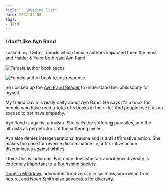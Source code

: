 ```yaml
---
title: " 🎒Reading list"
date: 2022-04-06
tags:
- seed
---
```


### I don't like Ayn Rand
I asked my Twitter friends which female authors impacted them the most and Haider & Yalor both said Ayn Rand.

![Female author book reccs](/images/Female%20author%20book%20reccs.png)

![Female author book reccs response](/images/Female%20author%20book%20reccs%20response.png)

 So I picked up the [Ayn Rand Reader](https://www.goodreads.com/book/show/37682.Ayn_Rand_Reader) to understand her philosophy for myself. 

My friend Davin is really salty about Ayn Rand. He says it's a book for people who have read a total of 5 books in their life. And people use it as an excuse to not have empathy.

Ayn Rand is against altruism. She calls the suffering parasites, and the altruists as perpetrators of the suffering cycle. 

Ayn also denies intergenerational trauma and is anti affirmative action. She makes the case for reverse discrimination i.e, affirmative action discriminates against whites. 

I think this is ludicrous. Not once does she talk about how diversity is extremely important to a flourishing society. 

[Donella Meadows](/notes/Donella%20Meadows.md) advocates for diversity in systems, borrowing from nature, and [Noah Smith](/notes/Noah%20Smith.md) also advocates for diversity. 





